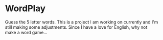 # WordPlay
Guess the 5 letter words.
This is a project I am working on currently and I'm still making some adjustments. Since I have a love for English, why not make a word game...
